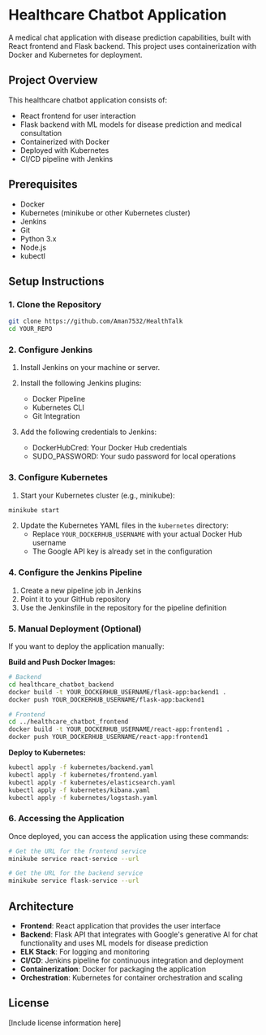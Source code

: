 # Healthcare Chatbot Application

A medical chat application with disease prediction capabilities, built with React frontend and Flask backend. This project uses containerization with Docker and Kubernetes for deployment.

## Project Overview

This healthcare chatbot application consists of:
- React frontend for user interaction
- Flask backend with ML models for disease prediction and medical consultation
- Containerized with Docker
- Deployed with Kubernetes
- CI/CD pipeline with Jenkins

## Prerequisites

- Docker
- Kubernetes (minikube or other Kubernetes cluster)
- Jenkins
- Git
- Python 3.x
- Node.js
- kubectl

## Setup Instructions

### 1. Clone the Repository

```bash
git clone https://github.com/Aman7532/HealthTalk
cd YOUR_REPO
```

### 2. Configure Jenkins

1. Install Jenkins on your machine or server.
2. Install the following Jenkins plugins:
   - Docker Pipeline
   - Kubernetes CLI
   - Git Integration

3. Add the following credentials to Jenkins:
   - DockerHubCred: Your Docker Hub credentials
   - SUDO_PASSWORD: Your sudo password for local operations

### 3. Configure Kubernetes

1. Start your Kubernetes cluster (e.g., minikube):
```bash
minikube start
```

2. Update the Kubernetes YAML files in the `kubernetes` directory:
   - Replace `YOUR_DOCKERHUB_USERNAME` with your actual Docker Hub username
   - The Google API key is already set in the configuration

### 4. Configure the Jenkins Pipeline

1. Create a new pipeline job in Jenkins
2. Point it to your GitHub repository
3. Use the Jenkinsfile in the repository for the pipeline definition

### 5. Manual Deployment (Optional)

If you want to deploy the application manually:

**Build and Push Docker Images:**
```bash
# Backend
cd healthcare_chatbot_backend
docker build -t YOUR_DOCKERHUB_USERNAME/flask-app:backend1 .
docker push YOUR_DOCKERHUB_USERNAME/flask-app:backend1

# Frontend
cd ../healthcare_chatbot_frontend
docker build -t YOUR_DOCKERHUB_USERNAME/react-app:frontend1 .
docker push YOUR_DOCKERHUB_USERNAME/react-app:frontend1
```

**Deploy to Kubernetes:**
```bash
kubectl apply -f kubernetes/backend.yaml
kubectl apply -f kubernetes/frontend.yaml
kubectl apply -f kubernetes/elasticsearch.yaml
kubectl apply -f kubernetes/kibana.yaml
kubectl apply -f kubernetes/logstash.yaml
```

### 6. Accessing the Application

Once deployed, you can access the application using these commands:

```bash
# Get the URL for the frontend service
minikube service react-service --url

# Get the URL for the backend service
minikube service flask-service --url
```

## Architecture

- **Frontend**: React application that provides the user interface
- **Backend**: Flask API that integrates with Google's generative AI for chat functionality and uses ML models for disease prediction
- **ELK Stack**: For logging and monitoring
- **CI/CD**: Jenkins pipeline for continuous integration and deployment
- **Containerization**: Docker for packaging the application
- **Orchestration**: Kubernetes for container orchestration and scaling

## License

[Include license information here]